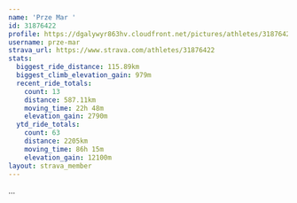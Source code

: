 ```yaml
---
name: 'Prze Mar '
id: 31876422
profile: https://dgalywyr863hv.cloudfront.net/pictures/athletes/31876422/22548952/3/large.jpg
username: prze-mar
strava_url: https://www.strava.com/athletes/31876422
stats:
  biggest_ride_distance: 115.89km
  biggest_climb_elevation_gain: 979m
  recent_ride_totals:
    count: 13
    distance: 587.11km
    moving_time: 22h 48m
    elevation_gain: 2790m
  ytd_ride_totals:
    count: 63
    distance: 2205km
    moving_time: 86h 15m
    elevation_gain: 12100m
layout: strava_member
--- 
```

...
